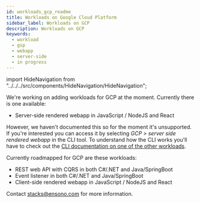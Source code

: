 ```yaml
---
id: workloads_gcp_readme
title: Workloads on Google Cloud Platform
sidebar_label: Workloads on GCP
description: Workloads on GCP
keywords:
  - workload
  - gsp
  - webapp
  - server-side
  - in progress
---
```


import HideNavigation  from "../../../src/components/HideNavigation/HideNavigation";

We're working on adding workloads for GCP at the moment. Currently there is one available:

- Server-side rendered webapp in JavaScript / NodeJS and React

However, we haven't documented this so for the moment it's unsupported. If you're interested you can access it by selecting *GCP > server side rendered webapp* in the CLI tool. To understand how the CLI works you'll have to check out the [CLI documentation on one of the other workloads](/docs/workloads/azure/frontend/cli_webapp_frameworks).

Currently roadmapped for GCP are these workloads:

- REST web API with CQRS in both C#/.NET and Java/SpringBoot
- Event listener in both C#/.NET and Java/SpringBoot
- Client-side rendered webapp in JavaScript / NodeJS and React

Contact stacks@ensono.com for more information.

<HideNavigation next />
<HideNavigation prev />
